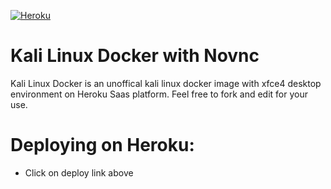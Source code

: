 [![Heroku](https://www.herokucdn.com/deploy/button.svg)](http://heroku.com/deploy?template=https://github.com/mikatechtutor/Kali-Linux-on-Heroku)

# Kali Linux Docker with Novnc

Kali Linux Docker is an unoffical kali linux docker image with xfce4 desktop environment on Heroku Saas platform.
Feel free to fork and edit for your use.

# Deploying on Heroku:

* Click on deploy link above
